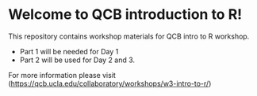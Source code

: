 # Welcome to QCB introduction to R!
This repository contains workshop materials for QCB intro to R workshop.<br>
* Part 1 will be needed for Day 1 <br>
* Part 2 will be used for Day 2 and 3.<br>

For more information please visit (<a href="https://qcb.ucla.edu/collaboratory/workshops/w3-intro-to-r/">https://qcb.ucla.edu/collaboratory/workshops/w3-intro-to-r/</a>)